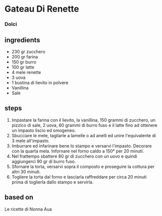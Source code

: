 



# Gateau Di Renette
  
### Dolci
## ingredients
  
* 230 gr zucchero  
* 200 gr farina  
* 150 gr burro  
* 100 gr latte  
* 4 mele renette  
* 3 uova  
* 1 bustina di lievito in polvere  
* Vanillina  
* Sale 
## steps
  
1. Impastare la farina con il lievito, la vanillina, 150 grammi di zucchero, un pizzico di sale, 2 uova, 60 grammi di burro fuso e il latte fino ad ottenere un impasto liscio ed omogeneo.  
1. Sbucciare le mele, tagliarle a lamelle o ad anelli ed unire l'equivalente di 3 mele all'impasto.  
1. Imburrare ed infarinare bene lo stampo e versarvi l'impasto. Decorare con la quarta mela. Infornare nel forno caldo a 150° per 20 minuti.  
1. Nel frattempo sbattere 80 gr di zucchero con un uovo e quindi aggiungerci 90 gr di burro fuso.  
1. Sfornare la torta, versarvi sopra il composto e proseguire la cottura per altri 30 minuti.  
1. Togliere la torta dal forno e lasciarla raffreddare per circa 20 minuti prima di toglierla dallo stampo e servirla.
## based on
  
Le ricette di Nonna Aua